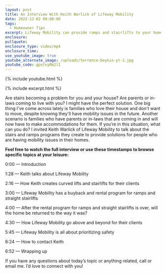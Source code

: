 ```yaml
---
layout: post
title: An Interview With Keith Warlick of Lifeway Mobility
date: 2022-12-02 00:00:00
tags:
  - Homeowner Tips
excerpt: Lifeway Mobility can provide ramps and stairlifts to your home.
enclosure:
pullquote:
enclosure_type: video/mp4
enclosure_time:
use_youtube_image: true
youtube_alternate_image: /uploads/terrence-boykin-yt-1.jpg
youtube_code: gpxtxyRm2lI
---
```

{% include youtube.html %}

{% include excerpt.html %}

Are stairs becoming a problem for you and your house? Are parents or in-laws coming to live with you? I might have the perfect solution. One big thing I've come across lately is families who love their house and don't want to move, despite knowing they'll have mobility issues in the future. Another scenario is families who have parents or in-laws that are coming in and will now have to make accommodations for them. If you’re in this situation, what can you do? I invited Keith Warlick of Lifeway Mobility to talk about the stairs and ramps programs they create to provide solutions for people who are having mobility issues in their homes.

**Feel free to watch the full interview or use these timestamps to browse specific topics at your leisure:**

0:00 — Introduction

1:28 — Keith talks about Lifeway Mobility

2:16 — How Keith creates curved lifts and stairlifts for their clients

3:00 — Lifeway Mobility has a buyback and rental program for ramps and straight stairlifts

4:00 — After the rental program for ramps and straight stairlifts is over, will the home be returned to the way it was?

4:30 — How Lifeway Mobility go above and beyond for their clients

5:45 — Lifeway Mobility is all about prioritizing safety

6:24 — How to contact Keith

6:52 — Wrapping up

If you have any questions about today’s topic or anything related, call or email me. I’d love to connect with you\!